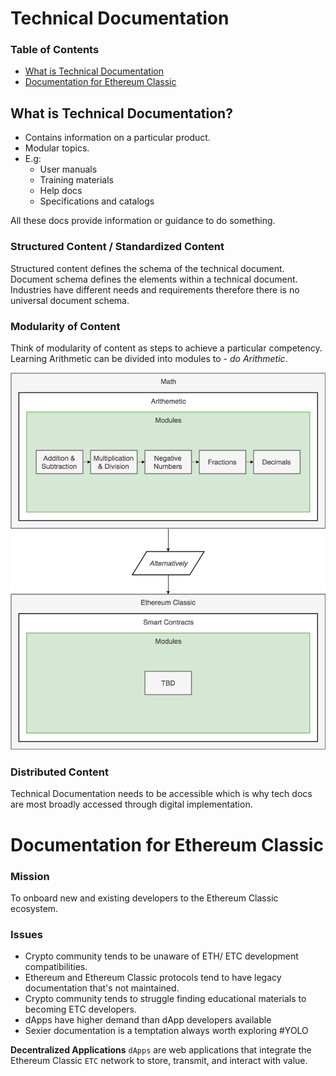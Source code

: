 #  Technical Documentation

### Table of Contents

* [What is Technical Documentation](#anchor1)
* [Documentation for Ethereum Classic](#anchor2)



## <a name="anchor1"></a>What is Technical Documentation?

* Contains information on a particular product.
* Modular topics.
* E.g:
  * User manuals
  * Training materials
  * Help docs
  * Specifications and catalogs

All these docs provide information or guidance to do something.

### Structured Content / Standardized Content

Structured content defines the schema of the technical document. Document schema defines the elements within a technical document. Industries have different needs and requirements therefore there is no universal document schema.

### Modularity of Content

Think of modularity of content as steps to achieve a particular competency. Learning Arithmetic can be divided into modules to - *do Arithmetic*.

![doc-schema-example.png](media/case-study/doc-schema-example.png)

### Distributed Content

Technical Documentation needs to be accessible which is why tech docs are most broadly accessed through digital implementation.

# <a name="anchor2"></a>Documentation for Ethereum Classic

### Mission

To onboard new and existing developers to the Ethereum Classic ecosystem.

### Issues

* Crypto community tends to be unaware of ETH/ ETC development compatibilities.
* Ethereum and Ethereum Classic protocols tend to have legacy documentation that's not maintained.
* Crypto community tends to struggle finding educational materials to becoming ETC developers.
* dApps have higher demand than dApp developers available
* Sexier documentation is a temptation always worth exploring #YOLO



**Decentralized Applications** `dApps` are web applications that integrate the Ethereum Classic `ETC` network to store, transmit, and interact with value.
